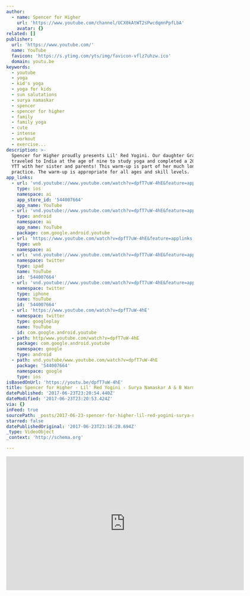 ```yaml
---
author:
  - name: Spencer for Higher
    url: 'https://www.youtube.com/channel/UCX0kAtWT2sPwcdqmnPpfLbA'
    avatar: {}
related: []
publisher:
  url: 'https://www.youtube.com/'
  name: YouTube
  favicon: 'https://s.ytimg.com/yts/img/favicon-vflz7uhzw.ico'
  domain: youtu.be
keywords:
  - youtube
  - yoga
  - kid's yoga
  - yoga for kids
  - sun salutations
  - surya namaskar
  - spencer
  - spencer for higher
  - family
  - family yoga
  - cute
  - intense
  - workout
  - exercise...
description: >-
  Spencer for Higher proudly presents Lil' Red Yogini. Our daughter Grace
  traveled to India at the age of nine to study yoga and completed a 200-hour
  YTT with her sister and parents! This warm-up is part of her much longer daily
  practice. The warm-up is appropriate for all ages and skill levels.
app_links:
  - url: 'vnd.youtube://www.youtube.com/watch?v=dpfT7uW-4hE&feature=applinks'
    type: ios
    namespace: ai
    app_store_id: '544007664'
    app_name: YouTube
  - url: 'vnd.youtube://www.youtube.com/watch?v=dpfT7uW-4hE&feature=applinks'
    type: android
    namespace: ai
    app_name: YouTube
    package: com.google.android.youtube
  - url: 'https://www.youtube.com/watch?v=dpfT7uW-4hE&feature=applinks'
    type: web
    namespace: ai
  - url: 'vnd.youtube://www.youtube.com/watch?v=dpfT7uW-4hE&feature=applinks'
    namespace: twitter
    type: ipad
    name: YouTube
    id: '544007664'
  - url: 'vnd.youtube://www.youtube.com/watch?v=dpfT7uW-4hE&feature=applinks'
    namespace: twitter
    type: iphone
    name: YouTube
    id: '544007664'
  - url: 'https://www.youtube.com/watch?v=dpfT7uW-4hE'
    namespace: twitter
    type: googleplay
    name: YouTube
    id: com.google.android.youtube
  - path: http/www.youtube.com/watch?v=dpfT7uW-4hE
    package: com.google.android.youtube
    namespace: google
    type: android
  - path: vnd.youtube/www.youtube.com/watch?v=dpfT7uW-4hE
    package: '544007664'
    namespace: google
    type: ios
isBasedOnUrl: 'https://youtu.be/dpfT7uW-4hE'
title: Spencer for Higher - Lil' Red Yogini - Surya Namaskar A & B Warmup!
datePublished: '2017-06-23T23:20:54.440Z'
dateModified: '2017-06-23T23:20:53.424Z'
via: {}
inFeed: true
sourcePath: _posts/2017-06-23-spencer-for-higher-lil-red-yogini-surya-namaskar-a-and-b.md
starred: false
datePublishedOriginal: '2017-06-23T23:16:28.694Z'
_type: VideoObject
_context: 'http://schema.org'

---
```

<iframe src="https://cdn.embedly.com/widgets/media.html?src=https%3A%2F%2Fwww.youtube.com%2Fembed%2FdpfT7uW-4hE%3Ffeature%3Doembed&amp;url=http%3A%2F%2Fwww.youtube.com%2Fwatch%3Fv%3DdpfT7uW-4hE&amp;image=https%3A%2F%2Fi.ytimg.com%2Fvi%2FdpfT7uW-4hE%2Fhqdefault.jpg&amp;key=a715cf41cc93453ca338d350cd26f87b&amp;type=text%2Fhtml&amp;schema=youtube" width="640" height="360" scrolling="no" frameborder="0" allowfullscreen="" style=""></iframe>